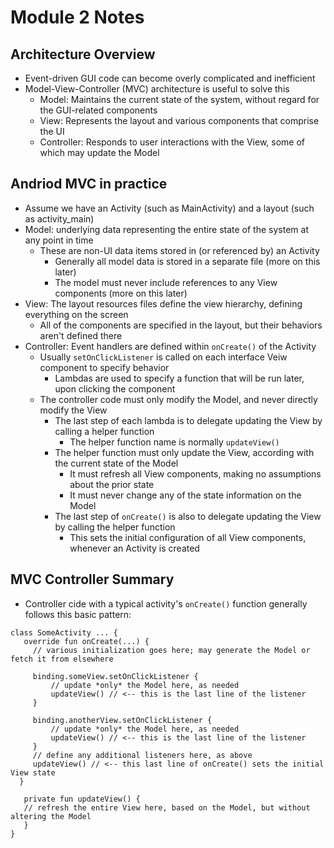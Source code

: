 # Module 2 Notes

## Architecture Overview
- Event-driven GUI code can become overly complicated and inefficient
- Model-View-Controller (MVC) architecture is useful to solve this
  - Model: Maintains the current state of the system, without regard for the GUI-related components
  - View: Represents the layout and various components that comprise the UI
  - Controller: Responds to user interactions with the View, some of which may update the Model

## Andriod MVC in practice
- Assume we have an Activity (such as MainActivity) and a layout (such as activity_main)
- Model: underlying data representing the entire state of the system at any point in time
    - These are non-UI data items stored in (or referenced by) an Activity
      - Generally all model data is stored in a separate file (more on this later)
      - The model must never include references to any View components (more on this later)
- View: The layout resources files define the view hierarchy, defining everything on the screen
    - All of the components are specified in the layout, but their behaviors aren't defined there
- Controller: Event handlers are defined within `onCreate()` of the Activity
  - Usually `setOnClickListener` is called on each interface Veiw component to specify behavior
    - Lambdas are used to specify a function that will be run later, upon clicking the component
  - The controller code must only modify the Model, and never directly modify the View
      - The last step of each lambda is to delegate updating the View by calling a helper function
        - The helper function name is normally `updateView()`
      - The helper function must only update the View, according with the current state of the Model
        - It must refresh all View components, making no assumptions about the prior state
        - It must never change any of the state information on the Model
      - The last step of `onCreate()` is also to delegate updating the View by calling the helper function
        - This sets the initial configuration of all View components, whenever an Activity is created

## MVC Controller Summary
- Controller cide with a typical activity's `onCreate()` function generally follows this basic pattern:
```
class SomeActivity ... {
   override fun onCreate(...) {
     // various initialization goes here; may generate the Model or fetch it from elsewhere

     binding.someView.setOnClickListener {
         // update *only* the Model here, as needed
         updateView() // <-- this is the last line of the listener
     }

     binding.anotherView.setOnClickListener {
         // update *only* the Model here, as needed
         updateView() // <-- this is the last line of the listener
     }
     // define any additional listeners here, as above
     updateView() // <-- this last line of onCreate() sets the initial View state
  }

   private fun updateView() {
   // refresh the entire View here, based on the Model, but without altering the Model
   }
}
```
